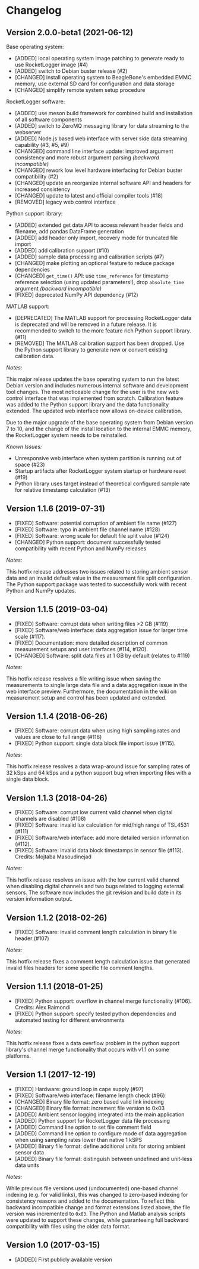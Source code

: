 # Changelog


## Version 2.0.0-beta1 (2021-06-12)

Base operating system:
* [ADDED] local operating system image patching to generate ready to use RocketLogger image (#4)
* [ADDED] switch to Debian buster release (#2)
* [CHANGED] install operating system to BeagleBone's embedded EMMC memory, use external SD card for configuration and data storage
* [CHANGED] simplify remote system setup procedure

RocketLogger software:
* [ADDED] use meson build framework for combined build and installation of all software components
* [ADDED] switch to ZeroMQ messaging library for data streaming to the webserver
* [ADDED] Node.js based web interface with server side data streaming capability (#3, #5, #9)
* [CHANGED] command line interface update: improved argument consistency and more robust argument parsing _(backward incompatible)_
* [CHANGED] rework low level hardware interfacing for Debian buster compatibility (#2)
* [CHANGED] update an reorganize internal software API and headers for increased consistency
* [CHANGED] update to latest and official compiler tools (#18)
* [REMOVED] legacy web control interface

Python support library:
* [ADDED] extended get data API to access relevant header fields and filename, add pandas DataFrame generation
* [ADDED] add header only import, recovery mode for truncated file import
* [ADDED] add calibration support (#10)
* [ADDED] sample data processing and calibration scripts (#7)
* [CHANGED] make plotting an optional feature to reduce package dependencies
* [CHANGED] `get_time()` API: use `time_reference` for timestamp reference selection (using updated parameters!), drop `absolute_time` argument _(backward incompatible)_
* [FIXED] deprecated NumPy API dependency (#12)

MATLAB support:
* [DEPRECATED] The MATLAB support for processing RocketLogger data is deprecated and will be removed in a future release. It is recommended to switch to the more feature rich Python support library. (#11)
* [REMOVED] The MATLAB calibration support has been dropped. Use the Python support library to generate new or convert existing calibration data.


_Notes:_

This major release updates the base operating system to run the latest Debian version and includes numerous internal software and development tool changes. The most noticeable change for the user is the new web control interface that was implemented from scratch.
Calibration feature was added to the Python support library and the data functionality extended. The updated web interface now allows on-device calibration.

Due to the major upgrade of the base operating system from Debian version 7 to 10, and the change of the install location to the internal EMMC memory, the RocketLogger system needs to be reinstalled.


_Known Issues:_

* Unresponsive web interface when system partition is running out of space (#23)
* Startup artifacts after RocketLogger system startup or hardware reset (#19)
* Python library uses target instead of theoretical configured sample rate for relative timestamp calculation (#13)



## Version 1.1.6 (2019-07-31)

* [FIXED] Software: potential corruption of ambient file name (#127)
* [FIXED] Software: typo in ambient file channel name (#128)
* [FIXED] Software: wrong scale for default file split value (#124)
* [CHANGED] Python support: document successfully tested compatibility with recent Python and NumPy releases

_Notes:_

This hotfix release addresses two issues related to storing ambient sensor data and an invalid default value in the measurement file split configuration. The Python support package was tested to successfully work with recent Python and NumPy updates.


## Version 1.1.5 (2019-03-04)

* [FIXED] Software: corrupt data when writing files >2 GB (#119)
* [FIXED] Software/web interface: data aggregation issue for larger time scale (#117).
* [FIXED] Documentation: more detailed description of common measurement setups and user interfaces (#114, #120).
* [CHANGED] Software: split data files at 1 GB by default (relates to #119)

_Notes:_

This hotfix release resolves a file writing issue when saving the measurements to single large data file and a data aggregation issue in the web interface preview. Furthermore, the documentation in the wiki on measurement setup and control has been updated and extended.


## Version 1.1.4 (2018-06-26)

* [FIXED] Software: corrupt data when using high sampling rates and values are close to full range (#116)
* [FIXED] Python support: single data block file import issue (#115).

_Notes:_

This hotfix release resolves a data wrap-around issue for sampling rates of 32 kSps and 64 kSps and a python support bug when importing files with a single data block.


## Version 1.1.3 (2018-04-26)

* [FIXED] Software: corrupt low current valid channel when digital channels are disabled (#108)
* [FIXED] Software: invalid lux calculation for mid/high range of TSL4531 (#111)
* [FIXED] Software/web interface: add more detailed version information (#112).
* [FIXED] Software: invalid data block timestamps in sensor file (#113). Credits: Mojtaba Masoudinejad

_Notes:_

This hotfix release resolves an issue with the low current valid channel when disabling digital channels and two bugs related to logging external sensors.
The software now includes the git revision and build date in its version information output.


## Version 1.1.2 (2018-02-26)

* [FIXED] Software: invalid comment length calculation in binary file header (#107)

_Notes:_

This hotfix release fixes a comment length calculation issue that generated invalid files headers for some specific file comment lengths.


## Version 1.1.1 (2018-01-25)

* [FIXED] Python support: overflow in channel merge functionality (#106). Credits: Alex Raimondi
* [FIXED] Python support: specify tested python dependencies and automated testing for different environments

_Notes:_

This hotfix release fixes a data overflow problem in the python support library's channel merge functionality that occurs with v1.1 on some platforms.


## Version 1.1 (2017-12-19)

* [FIXED] Hardware: ground loop in cape supply (#97)
* [FIXED] Software/web interface: filename length check (#96)
* [CHANGED] Binary file format: zero based valid link indexing
* [CHANGED] Binary file format: increment file version to 0x03
* [ADDED] Ambient sensor logging integrated into the main application
* [ADDED] Python support for RocketLogger data file processing
* [ADDED] Command line option to set file comment field
* [ADDED] Command line option to configure mode of data aggregation when using sampling rates lower than native 1 kSPS
* [ADDED] Binary file format: define additional units for storing ambient sensor data
* [ADDED] Binary file format: distinguish between undefined and unit-less data units

_Notes:_

While previous file versions used (undocumented) one-based channel indexing (e.g. for valid links), this was changed to zero-based indexing for consistency reasons and added to the documentation. To reflect this backward incompatible change and format extensions listed above, the file version was incremented to `0x03`. The Python and Matlab analysis scripts were updated to support these changes, while guaranteeing full backward compatibility with files using the older data format.


## Version 1.0 (2017-03-15)

* [ADDED] First publicly available version
